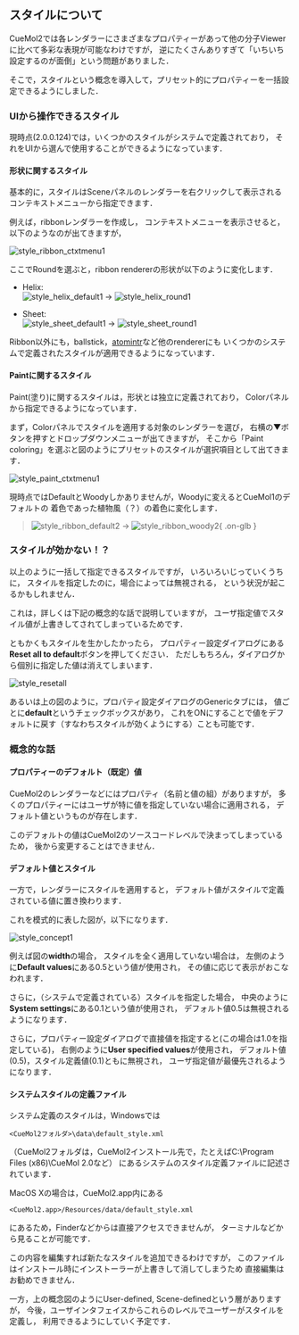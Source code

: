 ## スタイルについて
CueMol2では各レンダラーにさまざまなプロパティーがあって他の分子Viewerに比べて多彩な表現が可能なわけですが，
逆にたくさんありすぎて「いちいち設定するのが面倒」という問題がありました．

そこで，スタイルという概念を導入して，プリセット的にプロパティーを一括設定できるようにしました．

### UIから操作できるスタイル
現時点(2.0.0.124)では，いくつかのスタイルがシステムで定義されており，
それをUIから選んで使用することができるようになっています．

#### 形状に関するスタイル
基本的に，スタイルはSceneパネルのレンダラーを右クリックして表示される
コンテキストメニューから指定できます．

例えば，ribbonレンダラーを作成し，
コンテキストメニューを表示させると，以下のようなのが出てきますが，


![style_ribbon_ctxtmenu1](../../assets/images/cuemol2/Style/style_ribbon_ctxtmenu1.png)


ここでRoundを選ぶと，ribbon rendererの形状が以下のように変化します．

*  Helix: <br/>
![style_helix_default1](../../assets/images/cuemol2/Style/style_helix_default1.png) → ![style_helix_round1](../../assets/images/cuemol2/Style/style_helix_round1.png)

*  Sheet: <br/>
![style_sheet_default1](../../assets/images/cuemol2/Style/style_sheet_default1.png) → ![style_sheet_round1](../../assets/images/cuemol2/Style/style_sheet_round1.png)

Ribbon以外にも，ballstick，[atomintr](../../Documents/GUIのチュートリアル(CueMol2)/Step13)など他のrendererにも
いくつかのシステムで定義されたスタイルが適用できるようになっています．

#### Paintに関するスタイル
Paint(塗り)に関するスタイルは，形状とは独立に定義されており，
Colorパネルから指定できるようになっています．

まず，Colorパネルでスタイルを適用する対象のレンダラーを選び，
右横の▼ボタンを押すとドロップダウンメニューが出てきますが，
そこから「Paint coloring」を選ぶと図のようにプリセットのスタイルが選択項目として出てきます．


![style_paint_ctxtmenu1](../../assets/images/cuemol2/Style/style_paint_ctxtmenu1.png)


現時点ではDefaultとWoodyしかありませんが，Woodyに変えるとCueMol1のデフォルトの
着色であった植物風（？）の着色に変化します．


> ![style_ribbon_default2](../../assets/images/cuemol2/Style/style_ribbon_default2.png) → ![style_ribbon_woody2](../../assets/images/cuemol2/Style/style_ribbon_woody2.png){ .on-glb }

### スタイルが効かない！？

以上のように一括して指定できるスタイルですが，
いろいろいじっていくうちに，
スタイルを指定したのに，場合によっては無視される，
という状況が起こるかもしれません．

これは，詳しくは下記の概念的な話で説明していますが，
ユーザ指定値でスタイル値が上書きしてされてしまっているためです．

ともかくもスタイルを生かしたかったら，
プロパティー設定ダイアログにある
**Reset all to default**ボタンを押してください．
ただしもちろん，ダイアログから個別に指定した値は消えてしまいます．


![style_resetall](../../assets/images/cuemol2/Style/style_resetall.png)


あるいは上の図のように，プロパティ設定ダイアログのGenericタブには，
値ごとに**default**というチェックボックスがあり，
これをONにすることで値をデフォルトに戻す（すなわちスタイルが効くようにする）ことも可能です．


### 概念的な話

#### プロパティーのデフォルト（既定）値
CueMol2のレンダラーなどにはプロパティ（名前と値の組）がありますが，
多くのプロパティーにはユーザが特に値を指定していない場合に適用される，
デフォルト値というものが存在します．

このデフォルトの値はCueMol2のソースコードレベルで決まってしまっているため，
後から変更することはできません．

#### デフォルト値とスタイル
一方で，レンダラーにスタイルを適用すると，
デフォルト値がスタイルで定義されている値に置き換わります．

これを模式的に表した図が，以下になります．


![style_concept1](../../assets/images/cuemol2/Style/style_concept1.png)


例えば図の**width**の場合，
スタイルを全く適用していない場合は，
左側のように**Default values**にある0.5という値が使用され，
その値に応じて表示がおこなわれます．

さらに，（システムで定義されている）スタイルを指定した場合，
中央のように**System settings**にある0.1という値が使用され，
デフォルト値0.5は無視されるようになります．

さらに，プロパティー設定ダイアログで直接値を指定すると(この場合は1.0を指定している)，
右側のように**User specified values**が使用され，
デフォルト値(0.5)，スタイル定義値(0.1)ともに無視され，
ユーザ指定値が最優先されるようになります．



#### システムスタイルの定義ファイル

システム定義のスタイルは，Windowsでは
```
<CueMol2フォルダ>\data\default_style.xml
```
（CueMol2フォルダは，CueMol2インストール先で，たとえばC:\Program Files (x86)\CueMol 2.0など）
にあるシステムのスタイル定義ファイルに記述されています．

MacOS Xの場合は，CueMol2.app内にある
```
<CueMol2.app>/Resources/data/default_style.xml
```
にあるため，Finderなどからは直接アクセスできませんが，
ターミナルなどから見ることが可能です．

この内容を編集すれば新たなスタイルを追加できるわけですが，
このファイルはインストール時にインストーラーが上書きして消してしまうため
直接編集はお勧めできません．

一方，上の概念図のようにUser-defined, Scene-definedという層がありますが，
今後，ユーザインタフェイスからこれらのレベルでユーザーがスタイルを定義し，
利用できるようにしていく予定です．
